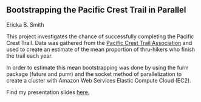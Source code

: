
## Bootstrapping the Pacific Crest Trail in Parallel

Ericka B. Smith

This project investigates the chance of successfully completing the Pacific Crest Trail. Data was gathered from the [Pacific Crest Trail Association](https://www.pcta.org/our-work/trail-and-land-management/pct-visitor-use-statistics/) and used to create an estimate of the mean proportion of thru-hikers who finish the trail each year.

In order to estimate this mean bootstrapping was done by using the furrr package (future and purrr) and the socket method of parallelization to create a cluster with Amazon Web Services Elastic Compute Cloud (EC2).

Find my presentation slides [here.](https://github.com/ST541-Fall2020/erickabsmith-project-trail/blob/master/doc/presentation-slides.pdf)